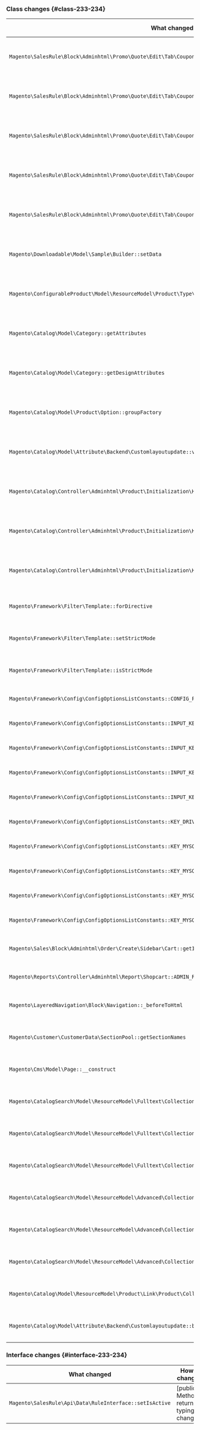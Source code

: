 ### Class changes  {#class-233-234}

| What changed                                                                                                  | How it changed                            |
|---------------------------------------------------------------------------------------------------------------|-------------------------------------------|
| `Magento\SalesRule\Block\Adminhtml\Promo\Quote\Edit\Tab\Coupons\Grid::_construct`                             | [protected] Method return typing changed. |
| `Magento\SalesRule\Block\Adminhtml\Promo\Quote\Edit\Tab\Coupons\Grid::_prepareCollection`                     | [protected] Method return typing changed. |
| `Magento\SalesRule\Block\Adminhtml\Promo\Quote\Edit\Tab\Coupons\Grid::_prepareColumns`                        | [protected] Method return typing changed. |
| `Magento\SalesRule\Block\Adminhtml\Promo\Quote\Edit\Tab\Coupons\Grid::_prepareMassaction`                     | [protected] Method return typing changed. |
| `Magento\SalesRule\Block\Adminhtml\Promo\Quote\Edit\Tab\Coupons\Grid::getGridUrl`                             | [public] Method return typing changed.    |
| `Magento\Downloadable\Model\Sample\Builder::setData`                                                          | [public] Method return typing changed.    |
| `Magento\ConfigurableProduct\Model\ResourceModel\Product\Type\Configurable\Attribute\Collection::loadOptions` | [protected] Method return typing changed. |
| `Magento\Catalog\Model\Category::getAttributes`                                                               | [public] Method return typing changed.    |
| `Magento\Catalog\Model\Category::getDesignAttributes`                                                         | [public] Method return typing changed.    |
| `Magento\Catalog\Model\Product\Option::groupFactory`                                                          | [public] Method return typing changed.    |
| `Magento\Catalog\Model\Attribute\Backend\Customlayoutupdate::validate`                                        | [public] Method return typing changed.    |
| `Magento\Catalog\Controller\Adminhtml\Product\Initialization\Helper::initializeFromData`                      | [public] Method return typing changed.    |
| `Magento\Catalog\Controller\Adminhtml\Product\Initialization\Helper::initialize`                              | [public] Method return typing changed.    |
| `Magento\Catalog\Controller\Adminhtml\Product\Initialization\Helper::setProductLinks`                         | [protected] Method return typing changed. |
| `Magento\Framework\Filter\Template::forDirective`                                                             | [public] Method has been added.           |
| `Magento\Framework\Filter\Template::setStrictMode`                                                            | [public] Method has been added.           |
| `Magento\Framework\Filter\Template::isStrictMode`                                                             | [public] Method has been added.           |
| `Magento\Framework\Config\ConfigOptionsListConstants::CONFIG_PATH_DB_CONNECTION_DEFAULT_DRIVER_OPTIONS`       | Constant has been added.                  |
| `Magento\Framework\Config\ConfigOptionsListConstants::INPUT_KEY_DB_SSL_KEY`                                   | Constant has been added.                  |
| `Magento\Framework\Config\ConfigOptionsListConstants::INPUT_KEY_DB_SSL_CERT`                                  | Constant has been added.                  |
| `Magento\Framework\Config\ConfigOptionsListConstants::INPUT_KEY_DB_SSL_CA`                                    | Constant has been added.                  |
| `Magento\Framework\Config\ConfigOptionsListConstants::INPUT_KEY_DB_SSL_VERIFY`                                | Constant has been added.                  |
| `Magento\Framework\Config\ConfigOptionsListConstants::KEY_DRIVER_OPTIONS`                                     | Constant has been added.                  |
| `Magento\Framework\Config\ConfigOptionsListConstants::KEY_MYSQL_SSL_KEY`                                      | Constant has been added.                  |
| `Magento\Framework\Config\ConfigOptionsListConstants::KEY_MYSQL_SSL_CERT`                                     | Constant has been added.                  |
| `Magento\Framework\Config\ConfigOptionsListConstants::KEY_MYSQL_SSL_CA`                                       | Constant has been added.                  |
| `Magento\Framework\Config\ConfigOptionsListConstants::KEY_MYSQL_SSL_VERIFY`                                   | Constant has been added.                  |
| `Magento\Sales\Block\Adminhtml\Order\Create\Sidebar\Cart::getItemCount`                                       | [public] Method has been added.           |
| `Magento\Reports\Controller\Adminhtml\Report\Shopcart::ADMIN_RESOURCE`                                        | Constant has been added.                  |
| `Magento\LayeredNavigation\Block\Navigation::_beforeToHtml`                                                   | [protected] Method has been added.        |
| `Magento\Customer\CustomerData\SectionPool::getSectionNames`                                                  | [public] Method has been added.           |
| `Magento\Cms\Model\Page::__construct`                                                                         | [public] Method has been added.           |
| `Magento\CatalogSearch\Model\ResourceModel\Fulltext\Collection::clear`                                        | [public] Method has been added.           |
| `Magento\CatalogSearch\Model\ResourceModel\Fulltext\Collection::_reset`                                       | [protected] Method has been added.        |
| `Magento\CatalogSearch\Model\ResourceModel\Fulltext\Collection::_loadEntities`                                | [public] Method has been added.           |
| `Magento\CatalogSearch\Model\ResourceModel\Advanced\Collection::clear`                                        | [public] Method has been added.           |
| `Magento\CatalogSearch\Model\ResourceModel\Advanced\Collection::_reset`                                       | [protected] Method has been added.        |
| `Magento\CatalogSearch\Model\ResourceModel\Advanced\Collection::_loadEntities`                                | [public] Method has been added.           |
| `Magento\Catalog\Model\ResourceModel\Product\Link\Product\Collection::__construct`                            | [public] Method has been added.           |
| `Magento\Catalog\Model\Attribute\Backend\Customlayoutupdate::beforeSave`                                      | [public] Method has been added.           |

### Interface changes  {#interface-233-234}

| What changed                                            | How it changed                         |
|---------------------------------------------------------|----------------------------------------|
| `Magento\SalesRule\Api\Data\RuleInterface::setIsActive` | [public] Method return typing changed. |
